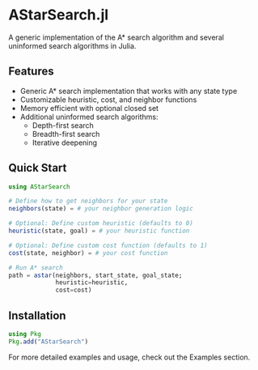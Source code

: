 # AStarSearch.jl

A generic implementation of the A* search algorithm and several uninformed search algorithms in Julia.

## Features

- Generic A* search implementation that works with any state type
- Customizable heuristic, cost, and neighbor functions
- Memory efficient with optional closed set
- Additional uninformed search algorithms:
  - Depth-first search
  - Breadth-first search
  - Iterative deepening

## Quick Start

```julia
using AStarSearch

# Define how to get neighbors for your state
neighbors(state) = # your neighbor generation logic

# Optional: Define custom heuristic (defaults to 0)
heuristic(state, goal) = # your heuristic function

# Optional: Define custom cost function (defaults to 1)
cost(state, neighbor) = # your cost function

# Run A* search
path = astar(neighbors, start_state, goal_state; 
             heuristic=heuristic, 
             cost=cost)
```

## Installation

```julia
using Pkg
Pkg.add("AStarSearch")
```

For more detailed examples and usage, check out the Examples section.
